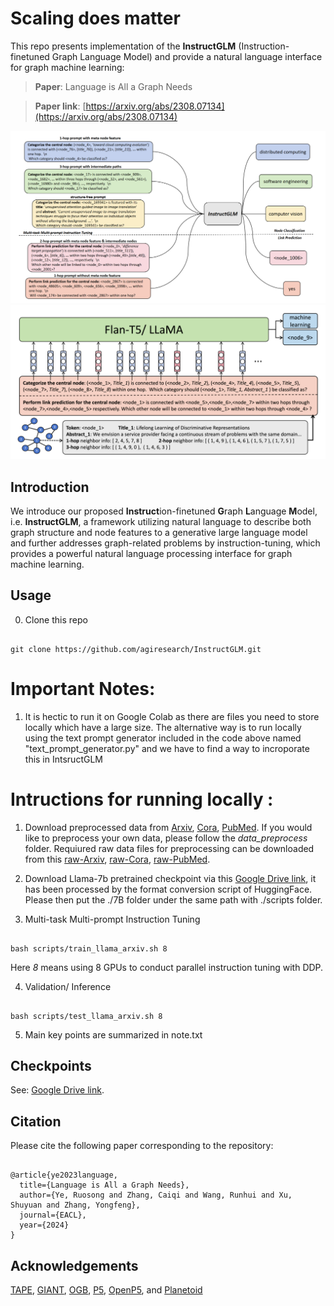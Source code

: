 # Scaling does matter

This repo presents implementation of the **InstructGLM** (Instruction-finetuned Graph Language Model) and provide a natural language interface for graph machine learning:

>  **Paper**: Language is All a Graph Needs <br>

>  **Paper link**: [https://arxiv.org/abs/2308.07134](https://arxiv.org/abs/2308.07134)
  

![Teaser](pic/pc_1.png)
![Teaser](pic/pc_2.png)
  

## Introduction

We introduce our proposed **Instruct**ion-finetuned **G**raph **L**anguage **M**odel, i.e. **InstructGLM**, a framework utilizing natural language to describe both graph structure and node features to a generative large language model and further addresses graph-related problems by instruction-tuning, which provides a powerful natural language processing interface for graph machine learning.

## Usage

  

0. Clone this repo

  

```

git clone https://github.com/agiresearch/InstructGLM.git

```

# Important Notes:

1. It is hectic to run it on Google Colab as there are files you need to store locally which have a large size. The alternative way is to run locally using the text prompt generator included in the code above named "text_prompt_generator.py" and we have to find a way to incroporate this in IntsructGLM


# Intructions for running locally :
  

1. Download preprocessed data from [Arxiv](https://drive.google.com/file/d/1xN4cnmSSrEdgn4xopsUEeQRRghaQ3B1B/view?usp=drive_link), [Cora](https://drive.google.com/file/d/1_8UtMA7P82HfYTDHZ0oPaxdDjueKNQfa/view?usp=drive_link), [PubMed](https://drive.google.com/file/d/1PHSp8Sx4LopNci4d0vZ8SCOWRBg4FhWc/view?usp=drive_link). If you would like to preprocess your own data, please follow the *data_preprocess* folder. Requiured raw data files for preprocessing can be downloaded from this [raw-Arxiv](https://drive.google.com/file/d/1pmWjrg195Rk-MHwrcaAhGGNcqCY-gEOc/view?usp=drive_link), [raw-Cora](https://drive.google.com/file/d/1V3sDFrXKS3VYSQp5netTaz4w3IgKQ7ac/view?usp=drive_link), [raw-PubMed](https://drive.google.com/file/d/1YbYZuuQunZybXzIc1f26y5aKLx-YIEDK/view?usp=drive_link).

  

2. Download Llama-7b pretrained checkpoint via this [Google Drive link](https://drive.google.com/file/d/1wLaPMSDAxCMcl3pJ-0bYymOid3gkULc3/view?usp=drive_link), it has been processed by the format conversion script of HuggingFace. Please then put the ./7B folder under the same path with ./scripts folder. 

  
  

3. Multi-task Multi-prompt Instruction Tuning

  

```

bash scripts/train_llama_arxiv.sh 8

```

Here *8* means using 8 GPUs to conduct parallel instruction tuning with DDP.

4. Validation/ Inference

```

bash scripts/test_llama_arxiv.sh 8

```
5. Main key points are summarized in note.txt
  
  

## Checkpoints

See: [Google Drive link](https://drive.google.com/file/d/1aNAx0gWpDyHlqYOUR17NomJNQJEMwprI/view?usp=drive_link).
 

## Citation

  

Please cite the following paper corresponding to the repository:

```

@article{ye2023language,
  title={Language is All a Graph Needs},
  author={Ye, Ruosong and Zhang, Caiqi and Wang, Runhui and Xu, Shuyuan and Zhang, Yongfeng},
  journal={EACL},
  year={2024}
}

```

  

## Acknowledgements

  

[TAPE](https://github.com/XiaoxinHe/TAPE), [GIANT](https://github.com/amzn/pecos/tree/mainline/examples/giant-xrt), [OGB](https://ogb.stanford.edu/docs/home/), [P5](https://github.com/jeykigung/P5), [OpenP5](https://github.com/agiresearch/OpenP5), and [Planetoid](https://arxiv.org/pdf/1603.08861.pdf)

